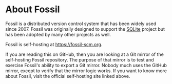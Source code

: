 # About Fossil

Fossil is a distributed version control system that has been widely
used since 2007.  Fossil was originally designed to support the
[SQLite](https://sqlite.org) project but has been adopted by many other
projects as well.

Fossil is self-hosting at <https://fossil-scm.org>.

If you are reading this on GitHub, then you are looking at a Git mirror
of the self-hosting Fossil repository.  The purpose of that mirror is to
test and exercise Fossil's ability to export a Git mirror.  Nobody much
uses the GitHub mirror, except to verify that the mirror logic works.  If
you want to know more about Fossil, visit the official self-hosting site
linked above.
